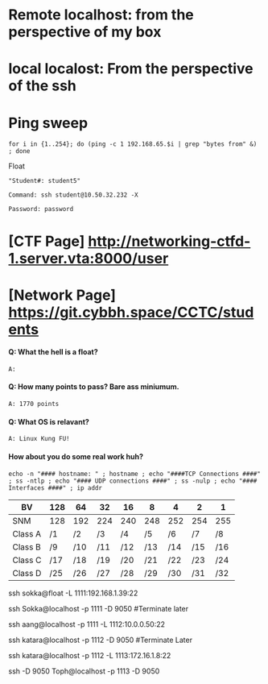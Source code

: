 # Remote localhost: from the perspective of my box

# local localost: From the perspective of the ssh

# Ping sweep    
    for i in {1..254}; do (ping -c 1 192.168.65.$i | grep "bytes from" &) ; done


Float

    "Student#: student5"

    Command: ssh student@10.50.32.232 -X

    Password: password



# [CTF Page] http://networking-ctfd-1.server.vta:8000/user
# [Network Page] https://git.cybbh.space/CCTC/students


####    Q: What the hell is a float? 
    A:
####   Q: How many points to pass? Bare ass miniumum.
    A: 1770 points
####   Q: What OS is relavant?
    A: Linux Kung FU! 
#### How about you do some real work huh?
    echo -n "#### hostname: " ; hostname ; echo "####TCP Connections ####" ; ss -ntlp ; echo "#### UDP connections ####" ; ss -nulp ; echo "#### Interfaces ####" ; ip addr


| BV | 128 | 64 | 32 | 16 | 8 | 4 | 2 | 1 |
| -- | -- | -- | -- | -- | -- | -- | -- | -- |
| SNM | 128 | 192 | 224 | 240 | 248 | 252 | 254 | 255 | 
| Class A | /1 | /2 | /3 | /4 | /5 | /6 | /7 | /8 |
| Class B | /9 | /10 | /11 | /12 | /13 | /14 | /15 | /16 |
| Class C | /17 | /18 | /19 | /20 | /21 | /22 | /23 | /24 |
| Class D | /25 | /26 | /27 | /28 | /29 | /30 | /31 | /32 |



ssh sokka@float -L 1111:192.168.1.39:22

ssh Sokka@localhost -p 1111 -D 9050     #Terminate later

ssh aang@localhost -p 1111 -L 1112:10.0.0.50:22

ssh katara@localhost -p 1112 -D 9050   #Terminate Later

ssh katara@localhost -p 1112 -L 1113:172.16.1.8:22

ssh -D 9050 Toph@localhost -p 1113 -D 9050 


















